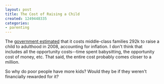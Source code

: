 ```yaml
---
layout: post
title: The Cost of Raising a Child
created: 1249448335
categories:
- parenting
---
```

The <a href="http://www.reuters.com/article/lifestyleMolt/idUSTRE57367220090804">government estimated</a> that it costs middle-class families 292k to raise a child to adulthood in 2008, accounting for inflation. I don't think that includes all the opportunity costs--time spent babysitting, the opportunity cost of money, etc. That said, the entire cost probably comes closer to a million.

So why do poor people have more kids? Would they be if they weren't financially rewarded for it?
